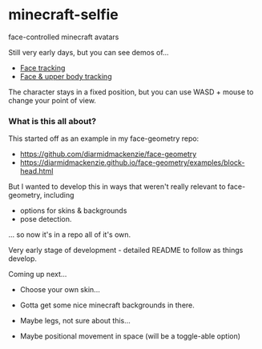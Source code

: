 # minecraft-selfie
 face-controlled minecraft avatars

Still very early days, but you can see demos of...

- [Face tracking](https://diarmidmackenzie.github.io/minecraft-selfie/pages/index.html)
- [Face & upper body tracking](https://diarmidmackenzie.github.io/minecraft-selfie/pages/body-pose.html)

The character stays in a fixed position, but you can use WASD + mouse to change your point of view.



### What is this all about?

This started off as an example in my face-geometry repo:

- https://github.com/diarmidmackenzie/face-geometry
- https://diarmidmackenzie.github.io/face-geometry/examples/block-head.html



But I wanted to develop this in ways that weren't really relevant to face-geometry, including

- options for skins & backgrounds
- pose detection.

... so now it's in a repo all of it's own.


Very early stage of development - detailed README to follow as things develop.


Coming up next...

- Choose your own skin...

- Gotta get some nice minecraft backgrounds in there.

- Maybe legs, not sure about this...

- Maybe positional movement in space (will be a toggle-able option)

  
